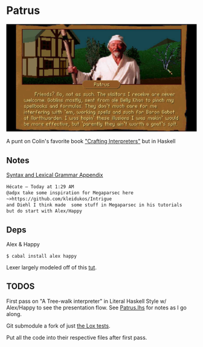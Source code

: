 # Patrus

![Patrus](res/patrus2.jpg)

A punt on Colin's favorite book ["Crafting Interpreters"](https://craftinginterpreters.com/contents.html) but in Haskell

## Notes

[Syntax and Lexical Grammar Appendix](https://craftinginterpreters.com/appendix-i.html)

```
Hécate — Today at 1:29 AM
@adpx take some inspiration for Megaparsec here ~>https://github.com/kleidukos/Intrigue
and Diehl I think made  some stuff in Megaparsec in his tutorials
but do start with Alex/Happy
```

## Deps

Alex & Happy

```
$ cabal install alex happy
```

Lexer largely modeled off of this [tut](https://github.com/cse130-sp18/arith/blob/master/src/Language/Arith/Lexer.x).

## TODOS

First pass on "A Tree-walk interpreter" in Literal Haskell Style w/ Alex/Happy to see the presentation flow. See [Patrus.lhs](Patrus.lhs) for notes as I go along.

Git submodule a fork of just [the Lox tests](https://github.com/munificent/craftinginterpreters/tree/master/test).

Put all the code into their respective files after first pass.
